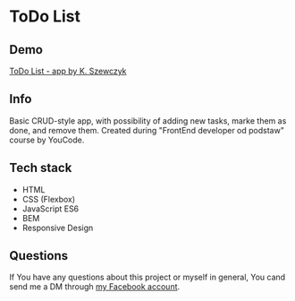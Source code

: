 # ToDo List

## Demo 
[ToDo List - app by K. Szewczyk](https://kamilszewczyk0.github.io/todoList/)

## Info
Basic CRUD-style app, with possibility of adding new tasks, marke them as done, and remove them. Created during "FrontEnd developer od podstaw" course by YouCode.

## Tech stack
* HTML
* CSS (Flexbox)
* JavaScript ES6
* BEM
* Responsive Design

## Questions
If You have any questions about this project or myself in general, You cand send me a DM through [my Facebook account](https://www.facebook.com/kamil.szewczyk.961/).